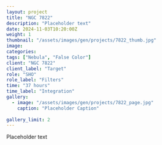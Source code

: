 ```yaml
---
layout: project
title: "NGC 7822"
description: "Placeholder text"
date: 2024-11-03T10:20:00Z
weight: 1
thumbnail: "/assets/images/gen/projects/7822_thumb.jpg"
image: 
categories: 
tags: ["Nebula", "False Color"]
client: "NGC 7822"
client_label: "Target"
role: "SHO"
role_label: "Filters"
time: "37 hours"
time_label: "Integration"
gallery:
  - image: "/assets/images/gen/projects/7822_page.jpg"
    caption: "Placeholder Caption"
  
gallery_limit: 2
---
```


Placeholder text